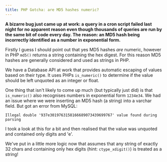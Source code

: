 ```yaml
---
title: PHP Gotcha: are MD5 hashes numeric?
---
```

**A bizarre bug just came up at work: a query in a cron script failed last night for no apparent reason even though thousands of queries are run by the same bit of code every day. The reason: an MD5 hash being incorrectly identified as a number in exponential form.**

Firstly I guess I should point out that yes MD5 hashes *are* numeric, however in PHP `md5()` returns a string containing the hex digest. For this reason MD5 hashes are generally considered and used as strings in PHP.

We have a Database API at work that provides automatic escaping of values based on their type. It uses PHPs `is_numeric()` to determine if the value should be left unquoted as an integer or float.

One thing that isn't likely to come up much (but typically just did) is that `is_numeric()` also recognises numbers in exponential form `1234e34`. We had an issue where we were inserting an MD5 hash (a string) into a varchar field. But got an error from MySQL:

	Illegal double '937e3019763158166689073439699767' value found during parsing
	
I took a look at this for a bit and then realised that the value was unquoted and contained only digits and 'e'.

We've put in a little more logic now that assumes that any string of exactly 32 chars and containing only hex digits (hint: `ctype_xdigit()`) is treated as a string!